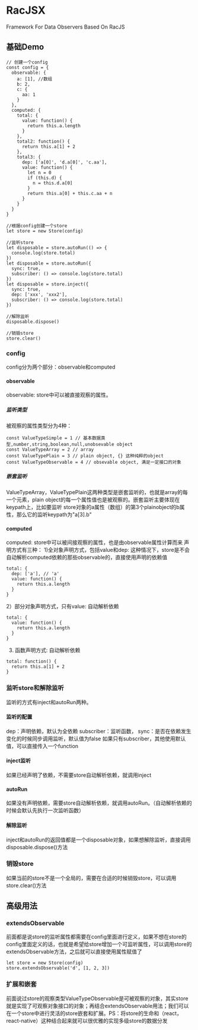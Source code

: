 # RacJSX
Framework For Data Observers Based On RacJS

## 基础Demo
```
// 创建一个config
const config = {
  observable: {
    a: [1], //数组
    b: 2,
    c: {
      aa: 1
    }
  },
  computed: {
    total: {
      value: function() {
        return this.a.length
      }
    },
    total2: function() {
      return this.a[1] + 2
    },
    total3: {
      dep: ['a[0]', 'd.a[0]', 'c.aa'],
      value: function() {
        let n = 0
        if (this.d) {
          n = this.d.a[0]
        }
        return this.a[0] + this.c.aa + n
      }
    }
  }
}

//根据config创建一个store
let store = new Store(config)

//监听store
let disposable = store.autoRun(() => {
  console.log(store.total)
})
let disposable = store.autoRun({
  sync: true,
  subscriber: () => console.log(store.total)
})
let disposable = store.inject({
  sync: true,
  dep: ['xxx', 'xxx2'],
  subscriber: () => console.log(store.total)
})

//解除监听
disposable.dispose()

//销毁store
store.clear()

```
### config
config分为两个部分：observable和computed
#### observable
observable: store中可以被直接观察的属性。
##### 监听类型
被观察的属性类型分为4种：
```
const ValueTypeSimple = 1 // 基本数据类型,number,string,boolean,null,unobsevable object
const ValueTypeArray = 2 // array
const ValueTypePlain = 3 // plain object, {} 这种纯粹的object
const ValueTypeObservable = 4 // obsevable object, 满足一定接口的对象
```
##### 嵌套监听
ValueTypeArray，ValueTypePlain这两种类型是嵌套监听的，也就是array的每一个元素，plain object的每一个属性值也是被观察的。嵌套监听主要体现在keypath上，比如要监听 store对象的a属性（数组）的第3个plainobject的b属性，那么它的监听keypath为"a[3].b"

#### computed
computed: store中可以被间接观察的属性，也是由observable属性计算而来
声明方式有三种：
1)全对象声明方式，包括value和dep: 这种情况下，store是不会自动解析computed依赖的那些observable的，直接使用声明的依赖值
```
total: {
  dep: ['a'], // 'a'
  value: function() {
    return this.a.length
  }
}
```
2）部分对象声明方式，只有value: 自动解析依赖
```
total: {
  value: function() {
    return this.a.length
  }
}
```
3) 函数声明方式: 自动解析依赖
```
total: function() {
  return this.a[1] + 2
}
```
### 监听store和解除监听
监听的方式有inject和autoRun两种。
#### 监听的配置
dep：声明依赖，默认为全依赖
subscriber：监听函数，
sync：是否在依赖发生变化的时候同步调用监听，默认值为false
如果只有subscriber，其他使用默认值，可以直接传入一个function
#### inject监听
如果已经声明了依赖，不需要store自动解析依赖，就调用inject
#### autoRun
如果没有声明依赖，需要store自动解析依赖，就调用autoRun。（自动解析依赖的时候会默认先执行一次监听函数）
#### 解除监听
inject和autoRun的返回值都是一个disposable对象，如果想解除监听，直接调用disposable.dispose()方法
### 销毁store
如果当前的store不是一个全局的，需要在合适的时候销毁store，可以调用store.clear()方法
## 高级用法
### extendsObservable
前面都是说store的监听属性都需要在config里面进行定义，如果不想在store的config里面定义的话，也就是希望给store增加一个可监听属性，可以调用store的extendsObservable方法，之后就可以直接使用属性赋值了
```
let store = new Store(config)
store.extendsObservable('d', [1, 2, 3])
```
### 扩展和嵌套
前面说过store的观察类型ValueTypeObservable是可被观察的对象，其实store就是实现了可观察对象接口的对象；再结合extendsObservable用法；我们可以在一个store中进行灵活的store嵌套和扩展。PS：将store的生命和（react，react-native）这种结合起来就可以很优雅的实现多级store的数据分发
